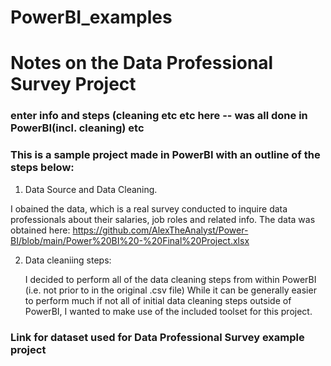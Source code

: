 # PowerBI_examples



# Notes on the Data Professional Survey Project
### enter info and steps (cleaning etc etc here -- was all done in PowerBI(incl. cleaning) etc

### This is a sample project made in PowerBI with an outline of the steps below:
1) Data Source and Data Cleaning.
   
  I obained the data, which is a real survey conducted to inquire data professionals about their salaries, job roles
  and related info. 
  The data was obtained here: 
  https://github.com/AlexTheAnalyst/Power-BI/blob/main/Power%20BI%20-%20Final%20Project.xlsx 

2) Data cleaniing steps:
  
   I decided to perform all of the data cleaning steps from within PowerBI (i.e. not prior to in the original .csv file)
   While it can be generally easier to perform much if not all of initial data cleaning steps outside of PowerBI,
   I wanted to make use  of the included toolset for this project. 

### Link for dataset used for Data Professional Survey example project 


